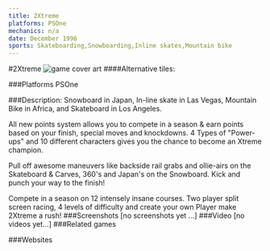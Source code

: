 ```yaml
---
title: 2Xtreme
platforms: PSOne
mechanics: n/a
date: December 1996
sports: Skateboarding,Snowboarding,Inline skates,Mountain bike
---
```

#2Xtreme
![game cover art](//images.igdb.com/igdb/image/upload/t_cover_big/bom9igphpngu4wd9lzao.jpg "Logo Title Text 1")
####Alternative tiles:

###Platforms
PSOne

###Description:
Snowboard in Japan, In-line skate in Las Vegas, Mountain Bike in Africa, and Skateboard in Los Angeles. 
 
All new points system allows you to compete in a season & earn points based on your finish, special moves and knockdowns. 
4 Types of "Power-ups" and 10 different characters gives you the chance to become an Xtreme champion. 
 
Pull off awesome maneuvers like backside rail grabs and ollie-airs on the Skateboard & Carves, 360's and Japan's on the Snowboard. 
Kick and punch your way to the finish! 
 
Compete in a season on 12 intensely insane courses. Two player split screen racing, 4 levels of difficulty and create your own Player make 2Xtreme a rush!
###Screenshots
[no screenshots yet ...]
###Video
[no videos yet...]
###Related games

###Websites

